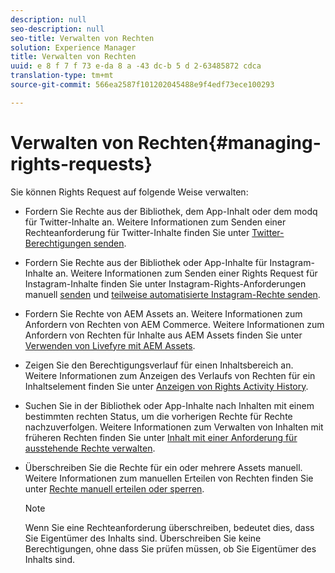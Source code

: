 ```yaml
---
description: null
seo-description: null
seo-title: Verwalten von Rechten
solution: Experience Manager
title: Verwalten von Rechten
uuid: e 8 f 7 f 73 e-da 8 a -43 dc-b 5 d 2-63485872 cdca
translation-type: tm+mt
source-git-commit: 566ea2587f101202045488e9f4edf73ece100293

---
```



# Verwalten von Rechten{#managing-rights-requests}

Sie können Rights Request auf folgende Weise verwalten:

* Fordern Sie Rechte aus der Bibliothek, dem App-Inhalt oder dem modq für Twitter-Inhalte an. Weitere Informationen zum Senden einer Rechteanforderung für Twitter-Inhalte finden Sie unter [Twitter-Berechtigungen senden](../c-how-requesting-rights-works/t-send-a-rights-request-to-own-a-digital-asset.md#t_send_a_rights_request_to_own_a_digital_asset).
* Fordern Sie Rechte aus der Bibliothek oder App-Inhalte für Instagram-Inhalte an. Weitere Informationen zum Senden einer Rights Request für Instagram-Inhalte finden Sie unter Instagram-Rights-Anforderungen manuell [senden](../c-how-requesting-rights-works/c-send-instagram-manual-rights-request.md#c_send_instagram_manual_rights_request) und [teilweise automatisierte Instagram-Rechte senden](../c-how-requesting-rights-works/c-send-an-instagram-rights-request-from-the-library.md#c_send_an_instagram_rights_request_from_the_library).

* Fordern Sie Rechte von AEM Assets an. Weitere Informationen zum Anfordern von Rechten von AEM Commerce. Weitere Informationen zum Anfordern von Rechten für Inhalte aus AEM Assets finden Sie unter [Verwenden von Livefyre mit AEM Assets](https://helpx.adobe.com/experience-manager/6-4/sites/administering/using/livefyre.html#UseLivefyrewithAEMAssets).
* Zeigen Sie den Berechtigungsverlauf für einen Inhaltsbereich an. Weitere Informationen zum Anzeigen des Verlaufs von Rechten für ein Inhaltselement finden Sie unter [Anzeigen von Rights Activity History](../c-how-requesting-rights-works/c-view-rights-activity-history.md#c_view_rights_activity_history).
* Suchen Sie in der Bibliothek oder App-Inhalte nach Inhalten mit einem bestimmten rechten Status, um die vorherigen Rechte für Rechte nachzuverfolgen. Weitere Informationen zum Verwalten von Inhalten mit früheren Rechten finden Sie unter [Inhalt mit einer Anforderung für ausstehende Rechte verwalten](../c-how-requesting-rights-works/t-manage-content-with-pending-rights-request.md#t_manage_content_with_pending_rights_request).
* Überschreiben Sie die Rechte für ein oder mehrere Assets manuell. Weitere Informationen zum manuellen Erteilen von Rechten finden Sie unter [Rechte manuell erteilen oder sperren](../c-how-requesting-rights-works/t-manually-grant-the-rights-for-one-or-more-assets.md#t_manually_grant_the_rights_for_one_or_more_assets).

   >[!NOTE]
   >
   >Wenn Sie eine Rechteanforderung überschreiben, bedeutet dies, dass Sie Eigentümer des Inhalts sind. Überschreiben Sie keine Berechtigungen, ohne dass Sie prüfen müssen, ob Sie Eigentümer des Inhalts sind.

